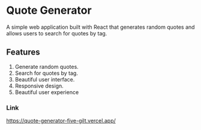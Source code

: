 # Quote Generator

A simple web application built with React that generates random quotes and allows users to search for quotes by tag.

## Features
1. Generate random quotes.
2. Search for quotes by tag.
3. Beautiful user interface.
4. Responsive design.
5. Beautiful user experience

### Link

https://quote-generator-five-gilt.vercel.app/